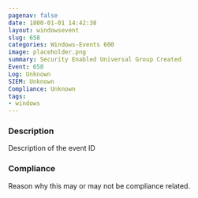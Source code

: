 ```yaml
---
pagenav: false
date: 1800-01-01 14:42:38
layout: windowsevent
slug: 658
categories: Windows-Events 600
image: placeholder.png
summary: Security Enabled Universal Group Created
Event: 658
Log: Unknown
SIEM: Unknown
Compliance: Unknown
tags:
- windows
---
```


### Description

Description of the event ID

### Compliance

Reason why this may or may not be compliance related.
